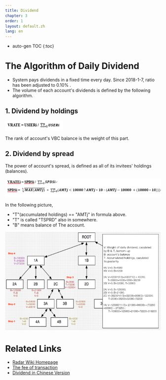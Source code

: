 ```yaml
---
title: Dividend
chapter: 3
order: 1
layout: default.zh
lang: en
---
```


* auto-gen TOC
{:toc}

# The Algorithm of Daily Dividend



  * System pays dividends in a fixed time every day. Since 2018-1-7, ratio has been adjusted to 0.10% .  
  * The volume of each account's dividends is defined by the following algorithm.

## 1. Dividend by holdings

![div1](/assets/images/tech/div1.png)

The rank of account's VBC balance is the weight of this part.

## 2. Dividend by spread 
The power of account's spread, is defined as all of its invitees' holdings (balances).

![div2](/assets/images/tech/div2.png)

In the following picture, 
  * "T"(accumulated holdings) == "AMTj" in formula above.
  * "T" is called "TSPRD" also in somewhere. 
  * "B" means balance of The account.

![div-en](/assets/images/tech/div-en.png)

# Related Links
  * [Radar Wiki Homepage](/en/)
  * [The fee of transaction](/../../introduction/transaction_fee)
  * [Dividend in Chinese Version](/zh/tech/dividend)
